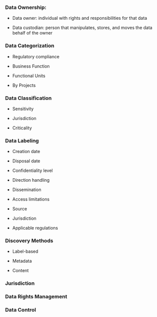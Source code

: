 ### Data Ownership:

-   Data owner: individual with rights and responsibilities for that data
    
-   Data custodian: person that manipulates, stores, and moves the data behalf of the owner
    

  

### Data Categorization

-   Regulatory compliance
    
-   Business Function
    
-   Functional Units
    
-   By Projects
    

  

### Data Classification

-   Sensitivity
    
-   Jurisdiction
    
-   Criticality
    

  

### Data Labeling

-   Creation date
    
-   Disposal date
    
-   Confidentiality level
    
-   Direction handling
    
-   Dissemination
    
-   Access limitations
    
-   Source
    
-   Jurisdiction
    
-   Applicable regulations
    

  

### Discovery Methods

-   Label-based
    
-   Metadata
    
-   Content
    

  

### Jurisdiction

  
  

### Data Rights Management

  
  

### Data Control